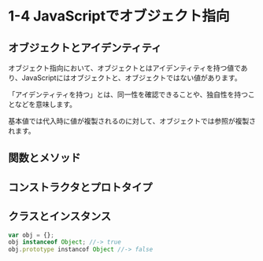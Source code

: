 # 1-4 JavaScriptでオブジェクト指向
## オブジェクトとアイデンティティ
オブジェクト指向において、オブジェクトとはアイデンティティを持つ値であり、JavaScriptにはオブジェクトと、オブジェクトではない値があります。

「アイデンティティを持つ」とは、同一性を確認できることや、独自性を持つことなどを意味します。

基本値では代入時に値が複製されるのに対して、オブジェクトでは参照が複製されます。

## 関数とメソッド

## コンストラクタとプロトタイプ

## クラスとインスタンス

```js
var obj = {};
obj instanceof Object; //-> true
obj.prototype instancof Object //-> false
```
